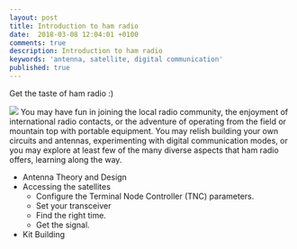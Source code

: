 ```yaml
---
layout: post
title: Introduction to ham radio
date:  2018-03-08 12:04:01 +0100
comments: true
description: Introduction to ham radio
keywords: 'antenna, satellite, digital communication'
published: true
---
```


Get the taste of ham radio :)

<img src="https://milenalavanchy.github.io/assets/images/radio community.gif">
You may have fun in joining the local radio community, the enjoyment of international radio contacts, or the adventure of operating from the field or mountain top with portable equipment. You may relish building your own circuits and antennas, experimenting with digital communication modes,  or you may explore at least few of the many diverse aspects that ham radio offers, learning along the way.

* Antenna Theory and Design 
* Accessing the satellites
    * Configure the Terminal Node Controller (TNC) parameters.
    * Set your transceiver
    * Find the right time.
    * Get the signal.
* Kit Building

